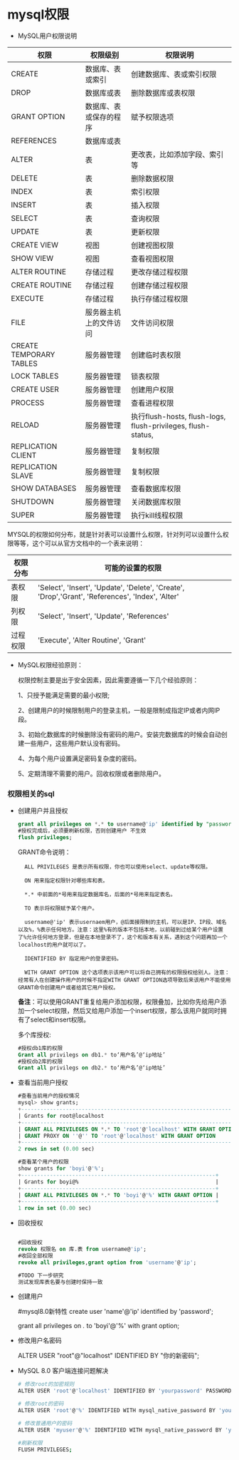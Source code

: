 # mysql权限

- MySQL用户权限说明

|权限|权限级别|权限说明
|-|-|-|
CREATE|数据库、表或索引|创建数据库、表或索引权限
|DROP|数据库或表|删除数据库或表权限
|GRANT OPTION|数据库、表或保存的程序|赋予权限选项
|REFERENCES|数据库或表 
|ALTER|表|更改表，比如添加字段、索引等
|DELETE|表|删除数据权限
|INDEX|表|索引权限
|INSERT|表|插入权限
|SELECT|表|查询权限
|UPDATE|表|更新权限
|CREATE VIEW|视图|创建视图权限
|SHOW VIEW|视图|查看视图权限
|ALTER ROUTINE|存储过程|更改存储过程权限
|CREATE ROUTINE|存储过程|创建存储过程权限
|EXECUTE|存储过程|执行存储过程权限
|FILE|服务器主机上的文件访问|文件访问权限
|CREATE TEMPORARY TABLES|服务器管理|创建临时表权限
|LOCK TABLES|服务器管理|锁表权限
|CREATE USER|服务器管理|创建用户权限
|PROCESS|服务器管理|查看进程权限
|RELOAD|服务器管理|执行flush-hosts, flush-logs, flush-privileges, flush-status,|flush-tables, flush-threads, refresh, reload等命令的权限
|REPLICATION CLIENT|服务器管理|复制权限
|REPLICATION SLAVE|服务器管理|复制权限
|SHOW DATABASES|服务器管理|查看数据库权限
|SHUTDOWN|服务器管理|关闭数据库权限
|SUPER|服务器管理|执行kill线程权限

    
MYSQL的权限如何分布，就是针对表可以设置什么权限，针对列可以设置什么权限等等，这个可以从官方文档中的一个表来说明：

权限分布|可能的设置的权限
|-|-|
|表权限|'Select', 'Insert', 'Update', 'Delete', 'Create', 'Drop','Grant', 'References', 'Index', 'Alter'
|列权限|'Select', 'Insert', 'Update', 'References'
|过程权限|'Execute', 'Alter Routine', 'Grant'

- MySQL权限经验原则：

    权限控制主要是出于安全因素，因此需要遵循一下几个经验原则：

    1、只授予能满足需要的最小权限;

    2、创建用户的时候限制用户的登录主机，一般是限制成指定IP或者内网IP段。

    3、初始化数据库的时候删除没有密码的用户。安装完数据库的时候会自动创建一些用户，这些用户默认没有密码。
    
    4、为每个用户设置满足密码复杂度的密码。
    
    5、定期清理不需要的用户。回收权限或者删除用户。

### 权限相关的sql

- 创建用户并且授权

    ```sql
    grant all privileges on *.* to username@'ip' identified by "password" with grant option;
    #授权完成后，必须要刷新权限，否则创建用户 不生效
    flush privileges;
    ```
    GRANT命令说明：
    
        ALL PRIVILEGES 是表示所有权限，你也可以使用select、update等权限。

        ON 用来指定权限针对哪些库和表。

        *.* 中前面的*号用来指定数据库名，后面的*号用来指定表名。

        TO 表示将权限赋予某个用户。

        username@'ip' 表示usernaem用户，@后面接限制的主机，可以是IP、IP段、域名以及%，%表示任何地方。注意：这里%有的版本不包括本地，以前碰到过给某个用户设置了%允许任何地方登录，但是在本地登录不了，这个和版本有关系，遇到这个问题再加一个localhost的用户就可以了。

        IDENTIFIED BY 指定用户的登录密码。

        WITH GRANT OPTION 这个选项表示该用户可以将自己拥有的权限授权给别人。注意：经常有人在创建操作用户的时候不指定WITH GRANT OPTION选项导致后来该用户不能使用GRANT命令创建用户或者给其它用户授权。

    **备注**：可以使用GRANT重复给用户添加权限，权限叠加，比如你先给用户添加一个select权限，然后又给用户添加一个insert权限，那么该用户就同时拥有了select和insert权限。

    多个库授权:

    ```sql
    #授权db1库的权限
    Grant all privilegs on db1.* to‘用户名’@‘ip地址’ 
    #授权db2库的权限
    Grant all privilegs on db2.* to‘用户名’@‘ip地址’
    ```
- 查看当前用户授权

    ```sql
    #查看当前用户的授权情况
    mysql> show grants;
    +---------------------------------------------------------------------+
    | Grants for root@localhost                                           |
    +---------------------------------------------------------------------+
    | GRANT ALL PRIVILEGES ON *.* TO 'root'@'localhost' WITH GRANT OPTION |
    | GRANT PROXY ON ''@'' TO 'root'@'localhost' WITH GRANT OPTION        |
    +---------------------------------------------------------------------+
    2 rows in set (0.00 sec)

    #查看某个用户的权限
    show grants for 'boyi'@'%';
    +-------------------------------------------------------------+
    | Grants for boyi@%                                           |
    +-------------------------------------------------------------+
    | GRANT ALL PRIVILEGES ON *.* TO 'boyi'@'%' WITH GRANT OPTION |
    +-------------------------------------------------------------+
    1 row in set (0.00 sec)

    ```
- 回收授权

    ```sql

    #回收授权
    revoke 权限名 on 库.表 from username@'ip';
    #收回全部权限
    revoke all privileges,grant option from 'username'@'ip';
    
    #TODO 下一步研究
    测试发现库表名要与创建时保持一致

    ```
- 创建用户

    #mysql8.0新特性
    create user 'name'@'ip' identified by 'password';

    grant all privileges on *.* to 'boyi'@'%' with grant option;

- 修改用户名密码

    ALTER USER "root"@"localhost" IDENTIFIED  BY "你的新密码";

- MySQL 8.0 客户端连接问题解决

    ```sh
    # 修改root的加密规则
    ALTER USER 'root'@'localhost' IDENTIFIED BY 'yourpassword' PASSWORD EXPIRE NEVER; 

    # 修改root的密码
    ALTER USER 'root'@'%' IDENTIFIED WITH mysql_native_password BY 'yourpassword';

    # 修改普通用户的密码
    ALTER USER 'myuser'@'%' IDENTIFIED WITH mysql_native_password BY 'yourpassword'; 

    #刷新权限
    FLUSH PRIVILEGES;

    ```